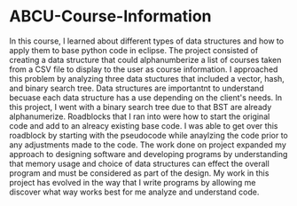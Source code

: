 # ABCU-Course-Information

In this course, I learned about different types of data structures and how to apply them to base python code in eclipse. The project consisted of creating a data structure that could alphanumberize a list of courses taken from a CSV file to display to the user as course information. I approached this problem by analyzing three data stuctures that included a vector, hash, and binary search tree. Data structures are importantnt to understand becuase each data structure has a use depending on the client's needs. In this project, I went with a binary search tree due to that BST are already alphanumerize. Roadblocks that I ran into were how to start the original code and add to an alreacy existing base code. I was able to get over this roadblock by starting with the pseudocode while anaylzing the code prior to any adjustments made to the code. The work done on project expanded my approach to designing software and developing programs by understanding that memory usage and choice of data structures can effect the overall program and must be considered as part of the design. My work in this project has evolved in the way that I write programs by allowing me discover what way works best for me analyze and understand code. 
